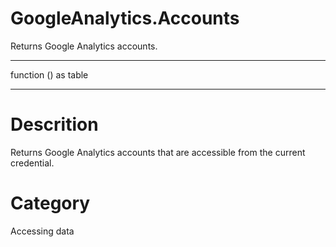 ﻿# GoogleAnalytics.Accounts
Returns Google Analytics accounts.
***
function () as table
***
# Descrition 
Returns Google Analytics accounts that are accessible from the current credential.
# Category 
Accessing data
